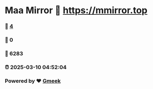 # Maa Mirror :link: https://mmirror.top 
### :page_facing_up: [4](https://mmirror.top/tag.html) 
### :speech_balloon: 0 
### :hibiscus: 6283 
### :alarm_clock: 2025-03-10 04:52:04 
### Powered by :heart: [Gmeek](https://github.com/Meekdai/Gmeek)
